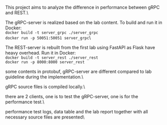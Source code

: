 This project aims to analyze the difference in performance between gRPC and REST.\\

The gRPC-server is realized based on the lab content. To build and run it in Docker:\
```docker build -t server_grpc ./server_grpc```\
```docker run -p 50051:50051 server_grpc```\

The REST-server is rebuilt from the first lab using FastAPI as Flask have heavy overhead. Run it in Docker:\
```docker build -t server_rest ./server_rest```\
```docker run -p 8000:8000 server_rest```

some contents in protobuf, gRPC-server are different compared to lab guideline during the implementation.\

gRPC source files is compiled locally.\

there are 2 clients, one is to test the gRPC-server, one is for the performance test.\

performance test logs, data table and the lab report together with all necessary source files are presented\
